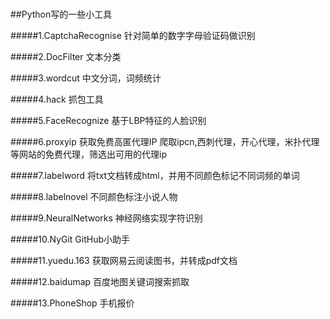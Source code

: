 #
##Python写的一些小工具

#####1.CaptchaRecognise
针对简单的数字字母验证码做识别

#####2.DocFilter
文本分类

#####3.wordcut
中文分词，词频统计

#####4.hack
抓包工具

#####5.FaceRecognize
基于LBP特征的人脸识别

#####6.proxyip
获取免费高匿代理IP
爬取ipcn,西刺代理，开心代理，米扑代理等网站的免费代理，筛选出可用的代理ip

#####7.labelword
将txt文档转成html，并用不同颜色标记不同词频的单词

#####8.labelnovel
不同颜色标注小说人物

#####9.NeuralNetworks
神经网络实现字符识别

#####10.NyGit
GitHub小助手

#####11.yuedu.163
获取网易云阅读图书，并转成pdf文档

#####12.baidumap
百度地图关键词搜索抓取

#####13.PhoneShop
手机报价